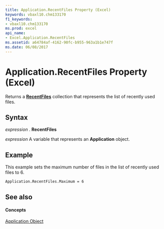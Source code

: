 ```yaml
---
title: Application.RecentFiles Property (Excel)
keywords: vbaxl10.chm133170
f1_keywords:
- vbaxl10.chm133170
ms.prod: excel
api_name:
- Excel.Application.RecentFiles
ms.assetid: a64784af-4162-90fc-b955-963a1b1e747f
ms.date: 06/08/2017
---
```



# Application.RecentFiles Property (Excel)

Returns a  **[RecentFiles](Excel.RecentFiles.md)** collection that represents the list of recently used files.


## Syntax

 _expression_ . **RecentFiles**

 _expression_ A variable that represents an **Application** object.


## Example

This example sets the maximum number of files in the list of recently used files to 6.


```vb
Application.RecentFiles.Maximum = 6
```


## See also


#### Concepts


[Application Object](Excel.Application(objec).md)


